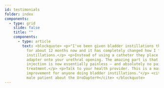 ```yaml
---
id: testimonials
folder: index
components:
  - type: grid
    slide: false
    title: ""
    components:
      - type: article
        text: <blockquote> <p>"I've been given bladder instillations through this device
          for about 12 months now and it has completely changed how I feel about
          instillations.</p> <p>Instead of using a catheter they place an
          adapter onto your urethral opening. The amazing part is that the
          injection is now essentially painless – and absolutely no pain after
          treatment.</p> <p>Talk to your health provider. This is a massive
          improvement for anyone doing bladder instillations."</p> <cite>A
          male patient about the UroDapter®</cite> </blockquote>
---
```

